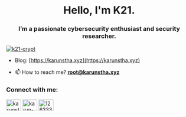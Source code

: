 <h1 align="center">Hello, I'm K21.</h1>
<h3 align="center">I’m a passionate cybersecurity enthusiast and security researcher.</h3>

<p align="left"> <a href="https://github.com/ryo-ma/github-profile-trophy"><img src="https://github-profile-trophy.vercel.app/?username=k21-crypt" alt="k21-crypt" /></a> </p>

- Blog: [https://karunstha.xyz](https://karunstha.xyz)

- 📫 How to reach me? **root@karunstha.xyz**

<h3 align="left">Connect with me:</h3>
<p align="left">
<a href="https://twitter.com/karunstha859" target="blank"><img align="center" src="https://raw.githubusercontent.com/rahuldkjain/github-profile-readme-generator/master/src/images/icons/Social/twitter.svg" alt="karunstha859" height="30" width="40" /></a>
<a href="https://linkedin.com/in/karun-stha-646620327" target="blank"><img align="center" src="https://raw.githubusercontent.com/rahuldkjain/github-profile-readme-generator/master/src/images/icons/Social/linked-in-alt.svg" alt="karun-stha-646620327" height="30" width="40" /></a>
<a href="https://discord.gg/1263336663363620988" target="blank"><img align="center" src="https://raw.githubusercontent.com/rahuldkjain/github-profile-readme-generator/master/src/images/icons/Social/discord.svg" alt="1263336663363620988" height="30" width="40" /></a>
</p>

